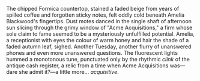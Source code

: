 The chipped Formica countertop, stained a faded beige from years of spilled coffee and forgotten sticky notes, felt oddly cold beneath Amelia Blackwood's fingertips.  Dust motes danced in the single shaft of afternoon sun slicing through the grimy window of "Acme Acquisitions," a firm whose sole claim to fame seemed to be a mysteriously unfulfilled potential.  Amelia, a receptionist with eyes the colour of warm honey and hair the shade of a faded autumn leaf, sighed.  Another Tuesday, another flurry of unanswered phones and even more unanswered questions.  The fluorescent lights hummed a monotonous tune, punctuated only by the rhythmic *clink* of the antique cash register, a relic from a time when Acme Acquisitions was—dare she admit it?—a little more… *acquisitive*.
